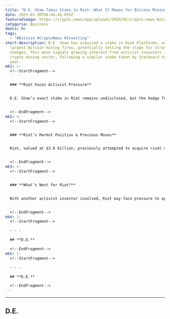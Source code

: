 ```yaml
---
title: "D.E. Shaw Takes Stake in Riot: What It Means for Bitcoin Mining"
date: 2025-01-30T06:44:45.659Z
featuredimage: https://crypto.news/app/uploads/2024/02/crypto-news-Bitcoin-mining-equipment-option01.webp
categoria: Business
deals: No
tags:
  - "#Bitcoin #CryptoNews #Investing"
short-description: D.E. Shaw has acquired a stake in Riot Platforms, one of the
  largest Bitcoin mining firms, potentially setting the stage for strategic
  changes. This move signals growing interest from activist investors in the
  crypto mining sector, following a similar stake taken by Starboard Value last
  year.
mk1: >-
  <!--StartFragment-->


  ### **Riot Faces Activist Pressure**


  D.E. Shaw’s exact stake in Riot remains undisclosed, but the hedge fund is known for its behind-the-scenes activist strategies. Last year, Starboard Value pushed Riot to consider using some of its energy capacity for artificial intelligence applications. In response, Riot initiated a formal review of AI and high-performance computing at its Texas facility.


  <!--EndFragment-->
mk2: >-
  <!--StartFragment-->


  ### **Riot’s Market Position & Previous Moves**


  Riot, valued at $3.8 billion, previously attempted to acquire rival miner Bitfarms, but the deal collapsed, leading to board changes instead. Meanwhile, D.E. Shaw, managing $70 billion in assets, has also engaged in activist efforts with Air Products and Chemicals alongside Mantle Ridge Capital.


  <!--EndFragment-->
mk3: >-
  <!--StartFragment-->


  ### **What’s Next for Riot?**


  With another activist investor involved, Riot may face pressure to optimize its operations or consider new revenue streams. While neither Riot nor D.E. Shaw have commented, investors will be watching closely for any shifts in strategy.


  <!--EndFragment-->
mk4: |-
  <!--StartFragment-->

  - - -

  ## **D.E.**

  <!--EndFragment-->
mk5: |-
  <!--StartFragment-->

  - - -

  ## **D.E.**

  <!--EndFragment-->
---
```

<!--StartFragment-->

- - -

## **D.E.**

<!--EndFragment-->